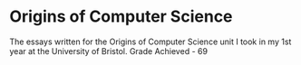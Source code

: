 # Origins of Computer Science
 The essays written for the Origins of Computer Science unit I took in my 1st year at the University
 of Bristol.
Grade Achieved - 69
